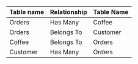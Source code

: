 | **Table name** | **Relationship** | **Table Name** |
|---|---|---|
| Orders | Has Many | Coffee |
| Orders | Belongs To | Customer |
| Coffee | Belongs To | Orders |
| Customer | Has Many | Orders |

